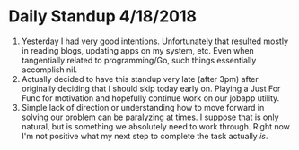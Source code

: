 # Daily Standup 4/18/2018

1. Yesterday I had very good intentions. Unfortunately that resulted mostly in reading blogs, updating apps on my system, etc. Even when tangentially related to programming/Go, such things essentially accomplish nil.
2. Actually decided to have this standup very late (after 3pm) after originally deciding that I should skip today early on. Playing a Just For Func for motivation and hopefully continue work on our jobapp utility.
3. Simple lack of direction or understanding how to move forward in solving our problem can be paralyzing at times. I suppose that is only natural, but is something we absolutely need to work through. Right now I'm not positive what my next step to complete the task actually _is_.